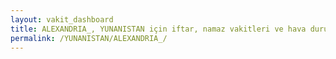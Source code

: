 ```yaml
---
layout: vakit_dashboard
title: ALEXANDRIA_, YUNANISTAN için iftar, namaz vakitleri ve hava durumu - ilçe/eyalet seç
permalink: /YUNANISTAN/ALEXANDRIA_/
---
```


<script type="text/javascript">
  var GLOBAL_COUNTRY = 'YUNANISTAN';
  var GLOBAL_CITY = 'ALEXANDRIA_';
  var GLOBAL_STATE = '';
  var lat = 72;
  var lon = 21;
</script>
